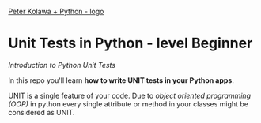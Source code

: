 [Peter Kolawa + Python - logo](https://i.imgur.com/ejZtJNr.jpg)
# Unit Tests in Python - level Beginner
*Introduction to Python Unit Tests*

In this repo you'll learn **how to write UNIT tests in your Python apps**.

UNIT is a single feature of your code. Due to *object oriented programming (OOP)* in python every single attribute or method in your classes might be considered as UNIT.
